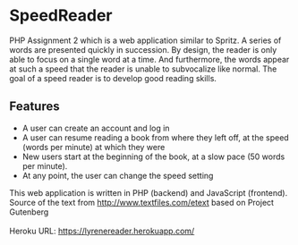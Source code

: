 # SpeedReader

PHP Assignment 2 which is a web application similar to Spritz. A series of words are presented quickly in succession.
By design, the reader is only able to focus on a single word at a time. 
And furthermore, the words appear at such a speed that the reader is unable to subvocalize like normal.
The goal of a speed reader is to develop good reading skills.

## Features
* A user can create an account and log in
* A user can resume reading a book from where they left off, at the speed (words per minute) at which they were 
* New users start at the beginning of the book, at a slow pace (50 words per minute).
* At any point, the user can change the speed setting

This web application is written in PHP (backend) and JavaScript (frontend).
Source of the text from http://www.textfiles.com/etext based on Project Gutenberg
<br><br>
Heroku URL: https://lyrenereader.herokuapp.com/
